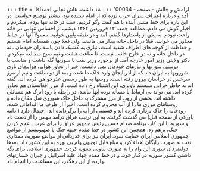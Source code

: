+++
title = 'آرامش و چالش - صفحه - 00034'
+++
۱۸ داشت. هاش نجانی احمدآقا آمد و درباره اعتراف سران حزب توده که از امام شنیده بود، بیشتر توضیح خواست. در این باره برای خط مشی آینده با هم گفت وگو کردیم. شب در خانه تنها بودم. میکردم و اخبار گوش می دادم. مطالعه جمعه ۱۲ فروردین ۱۳۶۲ دیشب از احساس تنهایی در خانه راحت نبودم. به یکی از پاسدارها گفتم، آمد و در طبقه پایین خوابید. معمولاً آنها در حیاط مجاور می خوابند. قبلا در داخل خانه بیدار می ماندند، ولی فعلا چون همسایه امام هستیم و حفاظت از کوچه های اطراف شدید است، نیازی به کشیک دادن پاسداران خودمان ـ نه در داخل خانه و نه در خارج خانه ـ نیست. تا ساعت هشت و نیم صبح مطالعه میکردم. دکتر ولایتی وزیر امور خارجه آمد. از برخورد وزیر نفت با سوریها گله داشت و مناسب با دوستی سوریها و نیازهای خودمان نمی دانست. خبر از تجاوز هوایی هواپیمای باری شورویها به ایران داد که از آذربایجان وارد خاک ما شده و بعد از دو ساعت و نیم از مرز سرخس در خراسان بیرون رفته است. روسها به طور رسمی عذرخواهی کرده اند. گفته اند به خاطر خرابی سیستم ناوبری، این اشتباه رخ داده است. از مرز افغانستان هم تجاوز کرده اند. می تواند بی ارتباط با مسأله توده ایها نباشد. در رابطه با رود اترک هم مسائلی داشته اند. بخشی از رود، از مرز مشترک به داخل خاک شوروی نقل مکان داده و روستاهای مرزی ما را از آب محروم کرده است. اخیراً از طرف ما اقداماتی شده. رودخانه را خاک برداری کرده اند و قسمتی از آب را برگردانده اند. احتمال دارد (ادامه پاورقی از صفحه قبل) می گذشت گرفت. به این ترتیب عراق درآمد مهمی را از دست داد و سوریه با این کار، برنامه صدام حسین رئیس جمهور عراق را برای عرب ـ عجم کردن جنگ، برهم زد. همچنین این کشور در خط مقدم جبهه جنگ با صهیونیسم از مواضع جمهوری اسلامی ایران حمایت نمود. ایران نیز برای قدردانی از مواضع سوریه، مقداری نفت به صورت رایگان اهداء کرد و مبلغ قابل توجهی وام بی بهره به این کشور داد. بعدها دولتمردان سوری این وام را به صورت تناوبی تسویه کردند. جمهوری اسلامی برای نگه داشتن کشور سوریه در کنار خود، و در خط مقدم جهاد علیه اسرائیل و جبران خسارتهای وارده از این رهگذر، این مساعدت را انجام داد.